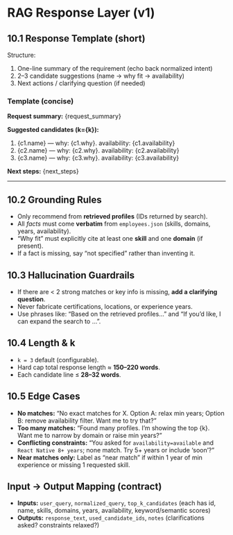 # RAG Response Layer (v1)

## 10.1 Response Template (short)
Structure:
1) One-line summary of the requirement (echo back normalized intent)
2) 2–3 candidate suggestions (name → why fit → availability)
3) Next actions / clarifying question (if needed)

### Template (concise)
**Request summary:** {request_summary}

**Suggested candidates (k={k}):**
1) {c1.name} — why: {c1.why}. availability: {c1.availability}
2) {c2.name} — why: {c2.why}. availability: {c2.availability}
3) {c3.name} — why: {c3.why}. availability: {c3.availability}

**Next steps:** {next_steps}

---

## 10.2 Grounding Rules
- Only recommend from **retrieved profiles** (IDs returned by search).
- All *facts* must come **verbatim** from `employees.json` (skills, domains, years, availability).
- “Why fit” must explicitly cite at least one **skill** and one **domain** (if present).
- If a fact is missing, say “not specified” rather than inventing it.

## 10.3 Hallucination Guardrails
- If there are < 2 strong matches or key info is missing, **add a clarifying question**.
- Never fabricate certifications, locations, or experience years.
- Use phrases like: “Based on the retrieved profiles…” and “If you’d like, I can expand the search to …”.

## 10.4 Length & k
- `k = 3` default (configurable).
- Hard cap total response length ≈ **150–220 words**.
- Each candidate line ≤ **28–32 words**.

## 10.5 Edge Cases
- **No matches:** “No exact matches for X. Option A: relax min years; Option B: remove availability filter. Want me to try that?”
- **Too many matches:** “Found many profiles. I’m showing the top {k}. Want me to narrow by domain or raise min years?”
- **Conflicting constraints:** “You asked for `availability=available` and `React Native 8+ years`; none match. Try 5+ years or include ‘soon’?”
- **Near matches only:** Label as “near match” if within 1 year of min experience or missing 1 requested skill.

## Input → Output Mapping (contract)
- **Inputs:** `user_query`, `normalized_query`, `top_k_candidates` (each has id, name, skills, domains, years, availability, keyword/semantic scores)
- **Outputs:** `response_text`, `used_candidate_ids`, `notes` (clarifications asked? constraints relaxed?)

